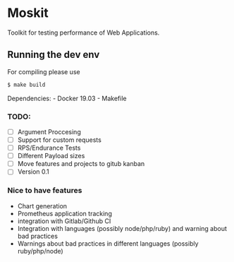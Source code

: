 # Moskit
Toolkit for testing performance of Web Applications.

## Running the dev env
For compiling please use
```bash
$ make build
```

Dependencies:
    - Docker 19.03
    - Makefile

### TODO:
  - [ ] Argument Proccesing
  - [ ] Support for custom requests
  - [ ] RPS/Endurance Tests
  - [ ] Different Payload sizes
  - [ ] Move features and projects to gitub kanban
  - [ ] Version 0.1

### Nice to have features
- Chart generation
- Prometheus application tracking
- integration with Gitlab/Github CI
- Integration with languages (possibly node/php/ruby) and warning about bad practices
- Warnings about bad practices in different languages (possibly ruby/php/node)
